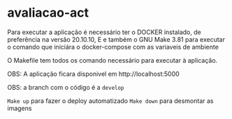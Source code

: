 # avaliacao-act
Para executar a aplicação é necessário ter o DOCKER instalado, de preferência na versão 20.10.10, 
E e também o GNU Make 3.81 para executar o comando que iniciára o docker-compose com as variaveis de ambiente

O Makefile tem todos os comando necessário para executar à aplicação.

OBS: A aplicação ficara disponivel em http://localhost:5000

OBS: a branch com o código é a `develop` 

`Make up` para fazer o deploy automatizado
`Make down` para desmontar as imagens

